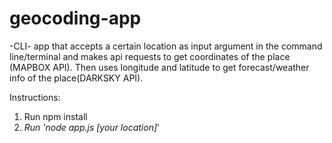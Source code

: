 # geocoding-app
-CLI- app that accepts a certain location as input argument in the command line/terminal and makes api requests to get coordinates of the place (MAPBOX API). Then uses longitude and latitude to get forecast/weather info of the place(DARKSKY API). 

Instructions:
1) Run npm install
2) <cite>Run 'node app.js [your location]</cite>'

